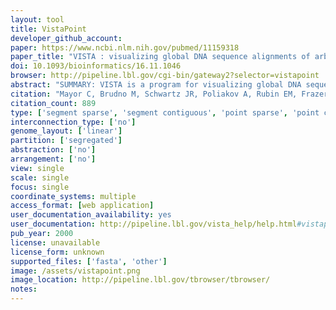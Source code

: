 ```yaml
---
layout: tool 
title: VistaPoint
developer_github_account: 
paper: https://www.ncbi.nlm.nih.gov/pubmed/11159318
paper_title: "VISTA : visualizing global DNA sequence alignments of arbitrary length."
doi: 10.1093/bioinformatics/16.11.1046
browser: http://pipeline.lbl.gov/cgi-bin/gateway2?selector=vistapoint
abstract: "SUMMARY: VISTA is a program for visualizing global DNA sequence alignments of arbitrary length. It has a clean output, allowing for easy identification of similarity, and is easily configurable, enabling the visualization of alignments of various lengths at different levels of resolution. It is currently available on the web, thus allowing for easy access by all researchers. AVAILABILITY: VISTA server is available on the web at http://www-gsd.lbl.gov/vista. The source code is available upon request."
citation: "Mayor C, Brudno M, Schwartz JR, Poliakov A, Rubin EM, Frazer KA, et al. VISTA : visualizing global DNA sequence alignments of arbitrary length. Bioinformatics. academic.oup.com; 2000;16: 1046–1047."
citation_count: 889
type: ['segment sparse', 'segment contiguous', 'point sparse', 'point contiguous']
interconnection_type: ['no']
genome_layout: ['linear']
partition: ['segregated']
abstraction: ['no']
arrangement: ['no']
view: single
scale: single
focus: single
coordinate_systems: multiple
access_format: [web application]
user_documentation_availability: yes
user_documentation: http://pipeline.lbl.gov/vista_help/help.html#vistapoint
pub_year: 2000
license: unavailable
license_form: unknown
supported_files: ['fasta', 'other']
image: /assets/vistapoint.png
image_location: http://pipeline.lbl.gov/tbrowser/tbrowser/
notes: 
---
```


